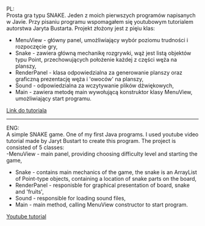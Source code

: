 PL: <br />
Prosta gra typu SNAKE. Jeden z moich pierwszych programów napisanych w Javie. Przy pisaniu programu wspomagałem się youtubowym tutorialem autorstwa Jaryta Bustarta. Projekt złożony jest z pięiu klas: <br /> 
- MenuView - główny panel, umożliwiający wybór poziomu trudności i rozpoczęcie gry, <br /> 
- Snake - zawiera główną mechanikę rozgrywki, wąż jest listą objektów typu Point, przechowujących położenie każdej z części węża na planszy, <br /> 
- RenderPanel - klasa odpowiedzialna za generowanie planszy oraz graficzną prezentację węża i 'owoców' na planszy, <br /> 
- Sound - odpowiedzialna za wczytywanie plików dźwiękowych,<br /> 
- Main - zawiera metodę main wywołującą konstruktor klasy MenuView, umożliwiający start programu. <br />

[Link do tutoriala](https://www.youtube.com/watch?v=S_n3lryyGZM)

---

ENG: <br />
A simple SNAKE game. One of my first Java programs. I used youtube video tutorial made by Jaryt Bustart to create this program. The project is consisted of 5 classes: <br />
-MenuView - main panel, providing choosing difficulty level and starting the game, <br />
- Snake - contains main mechanics of the game, the snake is an ArrayList of Point-type objects, containing a location of snake parts on the board, <br />
- RenderPanel - responisble for graphical presentation of board, snake and 'fruits', <br />
- Sound - responsible for loading sound files, <br />
- Main - main method, calling MenuView constructor to start program. <br />

[Youtube tutorial](https://www.youtube.com/watch?v=S_n3lryyGZM)
